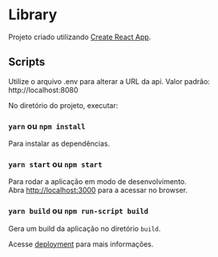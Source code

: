 # Library

Projeto criado utilizando [Create React App](https://github.com/facebook/create-react-app).

## Scripts

Utilize o arquivo .env para alterar a URL da api. Valor padrão: http://localhost:8080

No diretório do projeto, executar:

### `yarn` ou  `npm install`
Para instalar as dependências.

### `yarn start` ou  `npm start`

Para rodar a aplicação em modo de desenvolvimento.\
Abra [http://localhost:3000](http://localhost:3000) para a acessar no browser.

### `yarn build` ou `npm run-script build`

Gera um build da aplicação no diretório `build`.

Acesse [deployment](https://facebook.github.io/create-react-app/docs/deployment) para mais informações.
